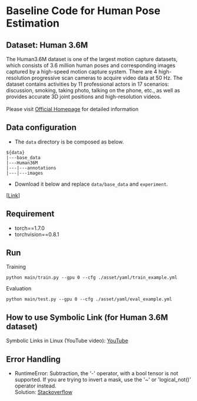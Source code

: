 # Baseline Code for Human Pose Estimation

## Dataset: Human 3.6M
The Human3.6M dataset is one of the largest motion capture datasets, which consists of 3.6 million human poses and corresponding images captured by a high-speed motion capture system. There are 4 high-resolution progressive scan cameras to acquire video data at 50 Hz. The dataset contains activities by 11 professional actors in 17 scenarios: discussion, smoking, taking photo, talking on the phone, etc., as well as provides accurate 3D joint positions and high-resolution videos.</br>
</br>
Please visit [Official Homepage](http://vision.imar.ro/human3.6m/description.php) for detailed information

## Data configuration
- The `data` directory is be composed as below.

```
${data}
|---base_data
|---Human36M
|---|---annotations
|---|---images
```

- Download it below and replace `data/base_data` and `experiment`.

[[Link](https://drive.google.com/drive/folders/1saKaSF4nfUYS8eqZLbDmRHhEKSQ9vwu7?usp=sharing)]


## Requirement
- torch==1.7.0
- torchvision==0.8.1


## Run

Training

```
python main/train.py --gpu 0 --cfg ./asset/yaml/train_example.yml
```

Evaluation

```
python main/test.py --gpu 0 --cfg ./asset/yaml/eval_example.yml
```

## How to use Symbolic Link (for Human 3.6M dataset)
Symbolic Links in Linux (YouTube video): [YouTube](https://www.youtube.com/watch?v=mA08E59-zo8)


## Error Handling
- RuntimeError: Subtraction, the '-' operator, with a bool tensor is not supported. If you are trying to invert a mask, use the  '~' or 'logical_not()' operator instead.</br>
Solution: [Stackoverflow](https://stackoverflow.com/questions/65637222/runtimeerror-subtraction-the-operator-with-a-bool-tensor-is-not-supported)
